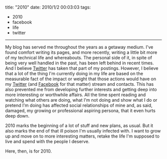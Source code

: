 title: "2010"
date: 2010/1/2 00:03:03
tags:
- 2010
- facebook
- life
- twitter
---
My blog has served me throughout the years as a getaway medium. I've found comfort writing its pages, and more recently, writing a little bit more of my technical life and whereabouts. The personal side of it, in spite of being very well handled in the past, has been left behind in recent times. And I believe [Twitter](http://twitter.com) has taken that part of my postings. However, I believe that a lot of the thing I'm currently doing in my life are based on the measurable fact of the impact or weight that those actions would have on my [Twitter](http://twitter.com/mrdamog) (and [Facebook](http://facebook.com/damog) for that matter) stream and contacts. This has also prevented me from developing further interests and getting deep into more interesting or worthwhile affairs. All the time spent reading and watching what others are doing, what I'm not doing and show what I do or pretend I'm doing has affected social relationships of mine and, as said, damaged, my growing or professional aspiring persona, that it even hurts deep down.

2010 marks the beginning of a lot of stuff and new plans, as usual. But it also marks the end of that ill poison I'm usually infected with. I want to grow up and move on to more interesting matters, retake the life I'm supposed to live and spend with the people I deserve.

Here, then, is for 2010.
